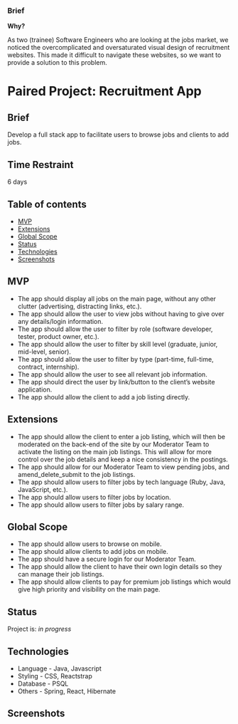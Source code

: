 ### Brief


**Why?**

As two (trainee) Software Engineers who are looking at the jobs market, we noticed the overcomplicated and oversaturated visual design of recruitment websites.
This made it difficult to navigate these websites, so we want to provide a solution to this problem.

# Paired Project: Recruitment App

## Brief
Develop a full stack app to facilitate users to browse jobs and clients to add jobs.

## Time Restraint
6 days

## Table of contents
* [MVP](#mvp)
* [Extensions](#extensions)
* [Global Scope](#global-scope)
* [Status](#status)
* [Technologies](#technologies)
* [Screenshots](#screenshots)

## MVP
 * The app should display all jobs on the main page, without any other clutter (advertising, distracting links, etc.).
 * The app should allow the user to view jobs without having to give over any details/login information.
 * The app should allow the user to filter by role (software developer, tester, product owner, etc.).
 * The app should allow the user to filter by skill level (graduate, junior, mid-level, senior).
 * The app should allow the user to filter by type (part-time, full-time, contract, internship).
 * The app should allow the user to see all relevant job information.
 * The app should direct the user by link/button to the client’s website application.
 * The app should allow the client to add a job listing directly.

## Extensions
 * The app should allow the client to enter a job listing, which will then be moderated on the back-end of the site by our     Moderator Team to activate the listing on the main job listings. This will allow for more control over the job details and keep a nice consistency in the postings.
 * The app should allow for our Moderator Team to view pending jobs, and amend_delete_submit to the job listings.
 * The app should allow users to filter jobs by tech language (Ruby, Java, JavaScript, etc.).
 * The app should allow users to filter jobs by location.
 * The app should allow users to filter jobs by salary range.
 
 ## Global Scope
  * The app should allow users to browse on mobile.
 * The app should allow clients to add jobs on mobile.
 * The app should have a secure login for our Moderator Team.
 * The app should allow the client to have their own login details so they can manage their job listings.
 * The app should allow clients to pay for premium job listings which would give high priority and visibility on the main page.

## Status
Project is: _in progress_

## Technologies
* Language - Java, Javascript
* Styling - CSS, Reactstrap
* Database - PSQL
* Others - Spring, React, Hibernate

## Screenshots

